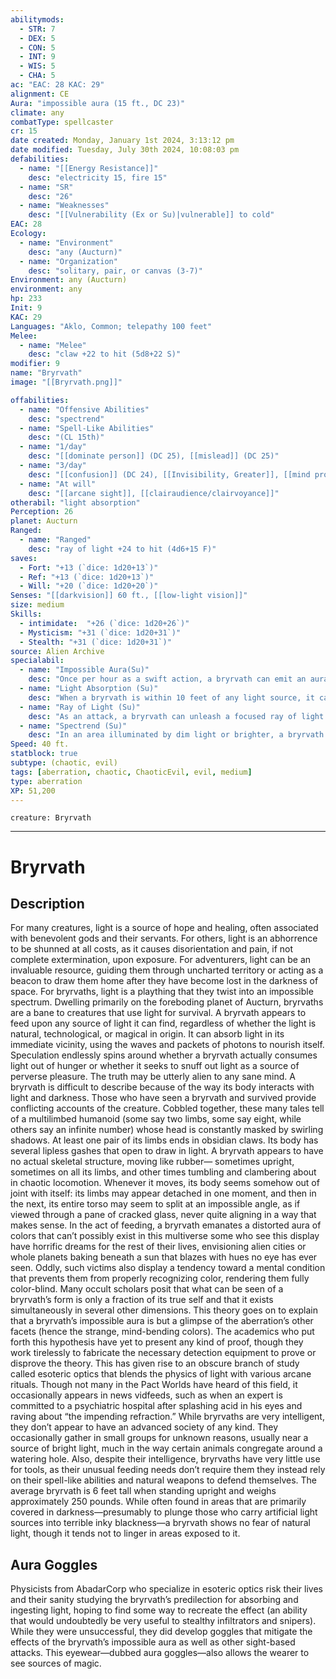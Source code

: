 ```yaml
---
abilitymods:
  - STR: 7
  - DEX: 5
  - CON: 5
  - INT: 9
  - WIS: 5
  - CHA: 5 
ac: "EAC: 28 KAC: 29" 
alignment: CE
Aura: "impossible aura (15 ft., DC 23)"
climate: any
combatType: spellcaster
cr: 15
date created: Monday, January 1st 2024, 3:13:12 pm
date modified: Tuesday, July 30th 2024, 10:08:03 pm
defabilities:
  - name: "[[Energy Resistance]]"
    desc: "electricity 15, fire 15"
  - name: "SR"
    desc: "26"
  - name: "Weaknesses"
    desc: "[[Vulnerability (Ex or Su)|vulnerable]] to cold"
EAC: 28
Ecology:
  - name: "Environment"
    desc: "any (Aucturn)"
  - name: "Organization"
    desc: "solitary, pair, or canvas (3-7)"
Environment: any (Aucturn)
environment: any
hp: 233
Init: 9
KAC: 29
Languages: "Aklo, Common; telepathy 100 feet"
Melee:
  - name: "Melee"
    desc: "claw +22 to hit (5d8+22 S)"
modifier: 9
name: "Bryrvath"
image: "[[Bryrvath.png]]"

offabilities:
  - name: "Offensive Abilities"
    desc: "spectrend"
  - name: "Spell-Like Abilities"
    desc: "(CL 15th)"
  - name: "1/day"
    desc: "[[dominate person]] (DC 25), [[mislead]] (DC 25)"
  - name: "3/day"
    desc: "[[confusion]] (DC 24), [[Invisibility, Greater]], [[mind probe]] (DC 24), [[Mind Thrust]] (4th-level, DC 24)"
  - name: "At will"
    desc: "[[arcane sight]], [[clairaudience/clairvoyance]]"
otherabil: "light absorption"
Perception: 26
planet: Aucturn
Ranged:
  - name: "Ranged"
    desc: "ray of light +24 to hit (4d6+15 F)"
saves:
  - Fort: "+13 (`dice: 1d20+13`)"
  - Ref: "+13 (`dice: 1d20+13`)"
  - Will: "+20 (`dice: 1d20+20`)" 
Senses: "[[darkvision]] 60 ft., [[low-light vision]]"
size: medium
Skills:
  - intimidate:  "+26 (`dice: 1d20+26`)"
  - Mysticism: "+31 (`dice: 1d20+31`)"
  - Stealth: "+31 (`dice: 1d20+31`)" 
source: Alien Archive
specialabil:
  - name: "Impossible Aura(Su)"
    desc: "Once per hour as a swift action, a bryrvath can emit an aura of colors that could not possibly exist; these inconceivable hues ravage the sanity of any creature that stands within them. This aura has a range of 15 feet and lasts for 5 rounds. A creature that begins its turn within or enters the aura must attempt a DC 23 Will saving throw. On a failure, the creature takes 1d4 Intelligence and Wisdom damage; a success means the creature takes 2d6 damage and is sickened until the beginning of its next turn. This is a mind-affecting, sense-dependent effect."
  - name: "Light Absorption (Su)"
    desc: "When a bryrvath is within 10 feet of any light source, it can absorb a portion of the light into its body as a move action. The bryrvath attempts a caster level check (DC = 11 + the item level if the source is an item, or the spell’s caster level if the light comes from a spell); on a success, the light emitted from the target source is lowered by one step for 1 hour and the bryrvath regains 5 Hit Points."
  - name: "Ray of Light (Su)"
    desc: "As an attack, a bryrvath can unleash a focused ray of light that can burn a target like the beam of a powerful laser rifle. This ray has a range increment of 120 feet, but it doesn’t function in areas of bright light."
  - name: "Spectrend (Su)"
    desc: "In an area illuminated by dim light or brighter, a bryrvath can slash its claws through the air in a square adjacent to it, rending the spectrum into tatters. This produces a stationary anomaly of twisting and roiling, half-seen, non-Euclidean shapes that persists for 1d4 rounds. A creature that can see this anomaly at the start of its turn can attempt a DC 23 Will saving throw. If it fails, it is confused for 1 round; if it succeeds, it is instead dazzled for 1 round. This is a mind-affecting, sense-dependent effect."
Speed: 40 ft. 
statblock: true
subtype: (chaotic, evil)
tags: [aberration, chaotic, ChaoticEvil, evil, medium]
type: aberration
XP: 51,200 
---
```


```statblock
creature: Bryrvath
```

---

# Bryrvath

## Description

For many creatures, light is a source of hope and healing, often associated with benevolent gods and their servants. For others, light is an abhorrence to be shunned at all costs, as it causes disorientation and pain, if not complete extermination, upon exposure. For adventurers, light can be an invaluable resource, guiding them through uncharted territory or acting as a beacon to draw them home after they have become lost in the darkness of space.
For bryrvaths, light is a plaything that they twist into an impossible spectrum. Dwelling primarily on the foreboding planet of Aucturn, bryrvaths are a bane to creatures that use light for survival. A bryrvath appears to feed upon any source of light it can find, regardless of whether the light is natural, technological, or magical in origin. It can absorb light in its immediate vicinity, using the waves and packets of photons to nourish itself. Speculation endlessly spins around whether a bryrvath actually consumes light out of hunger or whether it seeks to snuff out light as a source of perverse pleasure. The truth may be utterly alien to any sane mind.
A bryrvath is difficult to describe because of the way its body interacts with light and darkness. Those who have seen a bryrvath and survived provide conflicting accounts of the creature. Cobbled together, these many tales tell of a multilimbed humanoid (some say two limbs, some say eight, while others say an infinite number) whose head is constantly masked by swirling shadows. At least one pair of its limbs ends in obsidian claws. Its body has several lipless gashes that open to draw in light. A bryrvath appears to have no actual skeletal structure, moving like rubber— sometimes upright, sometimes on all its limbs, and other times tumbling and clambering about in chaotic locomotion. Whenever it moves, its body seems somehow out of joint with itself: its limbs may appear detached in one moment, and then in the next, its entire torso may seem to split at an impossible angle, as if viewed through a pane of cracked glass, never quite aligning in a way that makes sense.
In the act of feeding, a bryrvath emanates a distorted aura of colors that can’t possibly exist in this multiverse
some who see this display have horrific dreams for the rest of their lives, envisioning alien cities or whole planets baking beneath a sun that blazes with hues no eye has ever seen. Oddly, such victims also display a tendency toward a mental condition that prevents them from properly recognizing color, rendering them fully color-blind.
Many occult scholars posit that what can be seen of a bryrvath’s form is only a fraction of its true self and that it exists simultaneously in several other dimensions. This theory goes on to explain that a bryrvath’s impossible aura is but a glimpse of the aberration’s other facets (hence the strange, mind-bending colors). The academics who put forth this hypothesis have yet to present any kind of proof, though they work tirelessly to fabricate the necessary detection equipment to prove or disprove the theory. This has given rise to an obscure branch of study called esoteric optics that blends the physics of light with various arcane rituals. Though not many in the Pact Worlds have heard of this field, it occasionally appears in news vidfeeds, such as when an expert is committed to a psychiatric hospital after splashing acid in his eyes and raving about “the impending refraction.”
While bryrvaths are very intelligent, they don’t appear to have an advanced society of any kind. They occasionally gather in small groups for unknown reasons, usually near a source of bright light, much in the way certain animals congregate around a watering hole. Also, despite their intelligence, bryrvaths have very little use for tools, as their unusual feeding needs don’t require them
they instead rely on their spell-like abilities and natural weapons to defend themselves.
The average bryrvath is 6 feet tall when standing upright and weighs approximately 250 pounds. While often found in areas that are primarily covered in darkness—presumably to plunge those who carry artificial light sources into terrible inky blackness—a bryrvath shows no fear of natural light, though it tends not to linger in areas exposed to it.

## Aura Goggles

Physicists from AbadarCorp who specialize in esoteric optics risk their lives and their sanity studying the bryrvath’s predilection for absorbing and ingesting light, hoping to find some way to recreate the effect (an ability that would undoubtedly be very useful to stealthy infiltrators and snipers). While they were unsuccessful, they did develop goggles that mitigate the effects of the bryrvath’s impossible aura as well as other sight-based attacks. This eyewear—dubbed aura goggles—also allows the wearer to see sources of magic.
